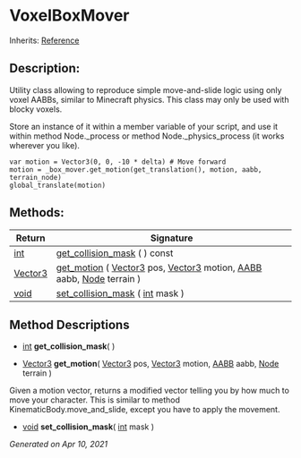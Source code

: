 # VoxelBoxMover

Inherits: [Reference](https://docs.godotengine.org/en/stable/classes/class_reference.html)




## Description: 

Utility class allowing to reproduce simple move-and-slide logic using only voxel AABBs, similar to Minecraft physics. This class may only be used with blocky voxels.

Store an instance of it within a member variable of your script, and use it within method Node._process or method Node._physics_process (it works wherever you like).

```gdscript
var motion = Vector3(0, 0, -10 * delta) # Move forward
motion = _box_mover.get_motion(get_translation(), motion, aabb, terrain_node)
global_translate(motion)

```

## Methods: 


Return                                                                        | Signature                                                                                                                                                                                                                                                                                                                                                           
----------------------------------------------------------------------------- | --------------------------------------------------------------------------------------------------------------------------------------------------------------------------------------------------------------------------------------------------------------------------------------------------------------------------------------------------------------------
[int](https://docs.godotengine.org/en/stable/classes/class_int.html)          | [get_collision_mask](#i_get_collision_mask) ( ) const                                                                                                                                                                                                                                                                                                               
[Vector3](https://docs.godotengine.org/en/stable/classes/class_vector3.html)  | [get_motion](#i_get_motion) ( [Vector3](https://docs.godotengine.org/en/stable/classes/class_vector3.html) pos, [Vector3](https://docs.godotengine.org/en/stable/classes/class_vector3.html) motion, [AABB](https://docs.godotengine.org/en/stable/classes/class_aabb.html) aabb, [Node](https://docs.godotengine.org/en/stable/classes/class_node.html) terrain )  
[void](#)                                                                     | [set_collision_mask](#i_set_collision_mask) ( [int](https://docs.godotengine.org/en/stable/classes/class_int.html) mask )                                                                                                                                                                                                                                           
<p></p>

## Method Descriptions

- [int](https://docs.godotengine.org/en/stable/classes/class_int.html)<span id="i_get_collision_mask"></span> **get_collision_mask**( ) 


- [Vector3](https://docs.godotengine.org/en/stable/classes/class_vector3.html)<span id="i_get_motion"></span> **get_motion**( [Vector3](https://docs.godotengine.org/en/stable/classes/class_vector3.html) pos, [Vector3](https://docs.godotengine.org/en/stable/classes/class_vector3.html) motion, [AABB](https://docs.godotengine.org/en/stable/classes/class_aabb.html) aabb, [Node](https://docs.godotengine.org/en/stable/classes/class_node.html) terrain ) 

Given a motion vector, returns a modified vector telling you by how much to move your character. This is similar to method KinematicBody.move_and_slide, except you have to apply the movement.

- [void](#)<span id="i_set_collision_mask"></span> **set_collision_mask**( [int](https://docs.godotengine.org/en/stable/classes/class_int.html) mask ) 


_Generated on Apr 10, 2021_
